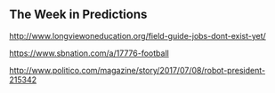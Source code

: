 ## The Week in Predictions

http://www.longviewoneducation.org/field-guide-jobs-dont-exist-yet/

https://www.sbnation.com/a/17776-football

http://www.politico.com/magazine/story/2017/07/08/robot-president-215342
